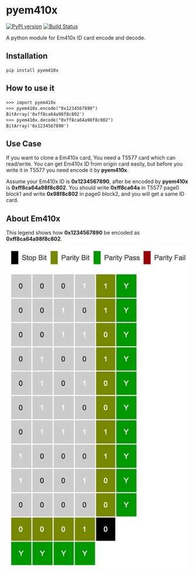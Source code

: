# pyem410x
[![PyPI version](https://img.shields.io/pypi/v/pyem410x.svg)](https://pypi.python.org/pypi/pyem410x/)
[![Build Status](https://travis-ci.org/yrjyrj123/pyem410x.svg?branch=master)](https://travis-ci.org/yrjyrj123/pyem410x)

A python module for Em410x ID card encode and decode.

## Installation
	pip install pyem410x

## How to use it
	>>> import pyem410x
	>>> pyem410x.encode("0x1234567890")	
	BitArray('0xff8ca64a98f8c802')
	>>> pyem410x.decode("0xff8ca64a98f8c802")
	BitArray('0x1234567890')

## Use Case
If you want to clone a Em410x card, You need a T5577 card which can read/write. You can get Em410x ID from origin card easily, but before you write it in T5577 you need encode it by **pyem410x**.

Assume your Em410x ID is **0x1234567890**, after be encoded by **pyem410x** is **0xff8ca64a98f8c802**.
You should write **0xff8ca64a** in T5577 page0 block1 and write **0x98f8c802** in page0 block2, and you will get a same ID card.

## About Em410x
This legend shows how **0x1234567890** be encoded as **0xff8ca64a98f8c802**.

![Em410x legend](https://github.com/yrjyrj123/image/raw/master/em410x_legend.png)
